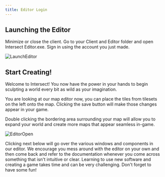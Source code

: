 ```yaml
---
title: Editor Login
---
```


## Launching the Editor

Minimize or close the client. Go to your Client and Editor folder and open Intersect Editor.exe. Sign in using the account you just made.

![LaunchEditor](https://www.ascensiongamedev.com/resources/filehost/fc6381fd6502a540dbdb4791893920c4.png)

## Start Creating!

Welcome to Intersect! You now have the power in your hands to begin sculpting a world every bit as wild as your imagination.

You are looking at our map editor now, you can place the tiles from tilesets on the left onto the map. Clicking the save button will make those changes appear in your game.

Double clicking the bordering area surrounding your map will allow you to expand your world and create more maps that appear seamless in-game.

![EditorOpen](https://www.ascensiongamedev.com/resources/filehost/c399bc35aad37d828ddda1986538e7bd.png)

Clicking next below will go over the various windows and components in our editor. We encourage you mess around with the editor on your own and then come back and refer to the documentation whenever you come across something that isn't intuitive or clear. Learning to use new software and creating a game takes time and can be very challenging. Don't forget to have some fun!
